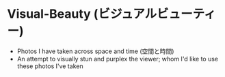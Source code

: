 # Visual-Beauty (ビジュアルビューティー)

- Photos I have taken across space and time (空間と時間)
- An attempt to visually stun and purplex the viewer; whom I'd like to use these photos I've taken 
